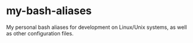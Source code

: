 # my-bash-aliases
My personal bash aliases for development on Linux/Unix systems, as well as other configuration files.
